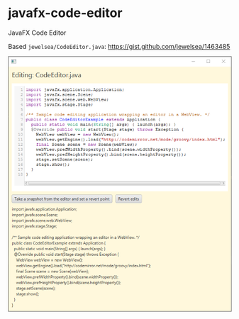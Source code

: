 # javafx-code-editor
JavaFX Code Editor


Based `jewelsea/CodeEditor.java`: https://gist.github.com/jewelsea/1463485

![JavaFX Code Editor Snapshot](https://github.com/waltermelow/javafx-code-editor/blob/master/javafx-code-editor-snapshot.png?raw=true)